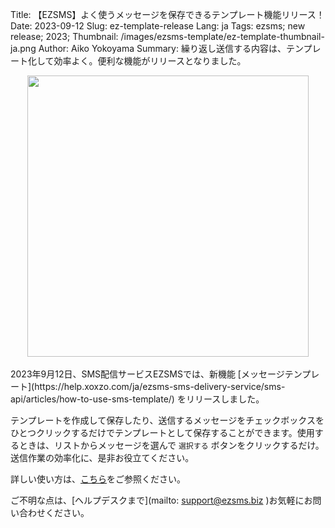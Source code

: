 Title: 【EZSMS】よく使うメッセージを保存できるテンプレート機能リリース！　
Date: 2023-09-12
Slug: ez-template-release
Lang: ja
Tags: ezsms; new release; 2023;
Thumbnail: /images/ezsms-template/ez-template-thumbnail-ja.png
Author: Aiko Yokoyama
Summary: 繰り返し送信する内容は、テンプレート化して効率よく。便利な機能がリリースとなりました。

<div style="text-align:center">
<img src="/images/ezsms-template/ez-template-eyecatch-ja.png" width="450">
</div><br>
2023年9月12日、SMS配信サービスEZSMSでは、新機能 [メッセージテンプレート](https://help.xoxzo.com/ja/ezsms-sms-delivery-service/sms-api/articles/how-to-use-sms-template/) をリリースしました。

テンプレートを作成して保存したり、送信するメッセージをチェックボックスをひとつクリックするだけでテンプレートとして保存することができます。使用するときは、リストからメッセージを選んで `選択する` ボタンをクリックするだけ。送信作業の効率化に、是非お役立てください。

詳しい使い方は、[こちら](https://help.xoxzo.com/ja/ezsms-sms-delivery-service/sms-api/articles/how-to-use-sms-template/)をご参照ください。


ご不明な点は、[ヘルプデスクまで](mailto: support@ezsms.biz )お気軽にお問い合わせください。



